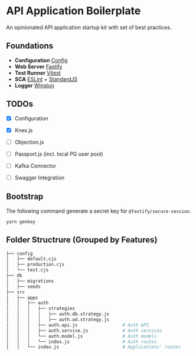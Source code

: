 # API Application Boilerplate

An opinionated API application startup kit with set of best practices.

## Foundations

- **Configuration** [Config](https://www.npmjs.com/package/config)
- **Web Server** [Fastify](https://github.com/fastify/fastify)
- **Test Runner** [Vitest](https://vitest.dev)
- **SCA** [ESLint](https://eslint.org/) + [StandardJS](https://standardjs.com/)
- **Logger** [Winston](https://github.com/winstonjs/winston)

## TODOs

- [x] Configuration
- [x] Knex.js
- [ ] Objection.js
- [ ] Passport.js (incl. local PG user pool)
- [ ] Kafka Connector
- [ ] Swagger Integration


## Bootstrap

The following command generate a secret key for `@fastify/secure-session`.

`yarn genkey`


## Folder Structrure (Grouped by Features)

```bash
├── config
│   ├── default.cjs
│   ├── production.cjs
│   └── test.cjs
├── db
│   ├── migrations
│   ├── seeds
├── src
│   ├── apps
│   │   ├── auth
│   │   │   ├── strategies
│   │   │   │   ├── auth.db.strategy.js
│   │   │   │   ├── auth.ad.strategy.js
│   │   │   ├── auth.api.js                 # Auth API
│   │   │   ├── auth.service.js             # Auth services
│   │   │   └── auth.model.js               # Auth models
│   │   │   └── index.js                    # Auth routes
│   │   └── index.js                        # Applications' routes
```

